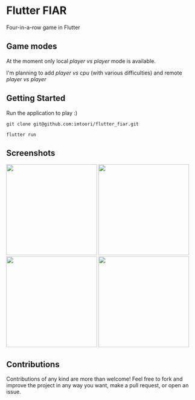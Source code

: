 # Flutter FIAR

Four-in-a-row game in Flutter

## Game modes

At the moment only local *player vs player* mode is available.

I'm planning to add *player vs cpu* (with various difficulties) and remote *player vs player*

## Getting Started

Run the application to play :)

`git clone git@github.com:imtoori/flutter_fiar.git`

`flutter run`

## Screenshots

<img src="https://raw.githubusercontent.com/imtoori/flutter_fiar/master/screenshots/screen1.png" width="240"/>
<img src="https://raw.githubusercontent.com/imtoori/flutter_fiar/master/screenshots/screen2.png" width="240"/>
<img src="https://raw.githubusercontent.com/imtoori/flutter_fiar/master/screenshots/screen3.png" width="240"/>
<img src="https://raw.githubusercontent.com/imtoori/flutter_fiar/master/screenshots/screen4.png" width="240"/>

## Contributions

Contributions of any kind are more than welcome! Feel free to fork and improve the project in any way you want, make a pull request, or open an issue.